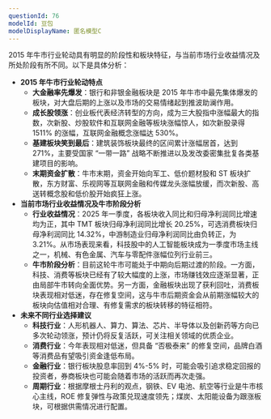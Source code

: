 ```yaml
---
questionId: 76
modelId: 豆包
modelDisplayName: 匿名模型C
---
```

2015 年牛市行业轮动具有明显的阶段性和板块特征，与当前市场行业收益情况及所处阶段有所不同。以下是具体分析：

- **2015 年牛市行业轮动特点**
    - **大金融率先爆发**：银行和非银金融板块是 2015 年牛市中最先集体爆发的板块，对大盘后期的上涨以及市场的交易情绪起到推波助澜作用。
    - **成长股领涨**：创业板代表经济转型的方向，成为三大股指中涨幅最大的指数，次新股、炒股软件和互联网金融等板块涨幅惊人，如次新股录得 1511% 的涨幅，互联网金融概念涨幅达 530%。
    - **基建板块笑到最后**：建筑装饰板块最终的区间累计涨幅居首，达到 271%，主要受国家 “一带一路” 战略不断推进以及发改委密集批复各类基建项目的影响。
    - **末期资金扩散**：牛市末期，资金开始向军工、低价题材股和 ST 板块扩散，东方财富、乐视网等互联网金融和传媒龙头涨幅放缓，而次新股、高送转概念股和低价股开始疯狂上涨。
- **当前市场行业收益情况及牛市阶段分析**
    - **行业收益情况**：2025 年一季度，各板块收入同比和归母净利润同比增速均为正，其中 TMT 板块归母净利润同比增长 20.25%，可选消费板块归母净利润同比 14.32%，中游制造业归母净利润同比由负转正，为 3.21%。从市场表现来看，科技股中的人工智能板块成为一季度市场主线之一，机械、有色金属、汽车与零配件涨幅位列行业前三。
    - **牛市阶段分析**：目前这轮牛市可能处于中期向后期过渡的阶段。一方面，科技、消费等板块已经有了较大幅度的上涨，市场赚钱效应逐渐显著，正由局部牛市转向全面优势。另一方面，金融板块出现了获利回吐，消费板块表现相对低迷，存在修复空间，这与牛市后期资金会从前期涨幅较大的板块向估值相对合理、有修复需求的板块转移的特征相符。
- **未来不同行业选择建议**
    - **科技行业**：人形机器人、算力、算法、芯片、半导体以及创新药等方向已多次轮动领涨，预计仍将反复活跃，可关注相关领域的优质企业。
    - **消费行业**：今年表现相对低迷，但具备 “否极泰来” 的修复空间，品牌白酒等消费品有望吸引资金逢低布局。
    - **金融行业**：银行板块股息率回到 4%-5% 时，可能会吸引追求稳定回报的投资者，券商板块也可能会随着市场的活跃而再次走强。
    - **周期行业**：根据摩根士丹利的观点，钢铁、EV 电池、航空等行业是牛市核心主线，ROE 修复弹性与政策兑现速度领先；煤炭、太阳能设备为跟涨板块，可根据供需情况进行配置。